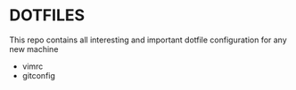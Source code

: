 # DOTFILES

This repo contains all interesting and important dotfile configuration for any new machine

- vimrc
- gitconfig
